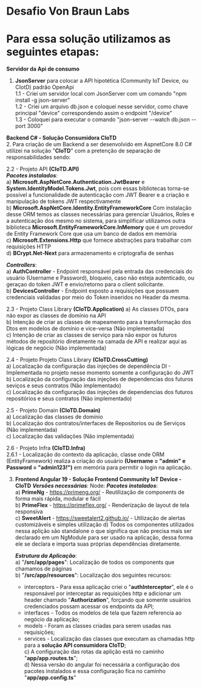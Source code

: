 # Desafio Von Braun Labs
# Para essa solução utilizamos as seguintes etapas:
**Servidor da Api de consumo**
1. **JsonServer** para colocar a API hipotética (Community IoT Device, ou CIotD) padrão OpenApi  
 1.1 - Criei um servidor local com JsonServer com um comando "npm install -g json-server"  
 1.2 - Criei um arquivo db.json e coloquei nesse servidor, como chave principal "device" correspondendo assim o endpoint "/device"  
 1.3 - Coloquei para executar o comando "json-server --watch db.json --port 3000"  

**Backend C# - Solução Consumidora CIoTD**  
2. Para criação de um Backend a ser desenvolvido em AspnetCore 8.0 C# utilizei na solução "**CIoTD**" com a pretenção de separação de responsabilidades sendo:  
  
  2.2 - Projeto API **(CIoTD.API)**  
  ***Pacotes instalados***:  
    a) **Microsoft.AspNetCore.Authentication.JwtBearer** e **System.IdentityModel.Tokens.Jwt**, pois com essas bibliotecas torna-se possível a funcionalidade de autenticação com JWT Bearer e a criação e manipulação de tokens JWT respectivamente  
    b) **Microsoft.AspNetCore.Identity.EntityFrameworkCore** Com instalação desse ORM temos as classes necessárias para gerenciar Usuários, Roles e a autenticação dos mesmo no sistema, para simplificar utilizamos outra biblioteca **Microsoft.EntityFrameworkCore.InMemory** que é um provedor de Entity Framework Core que usa um banco de dados em memória  
    c) **Microsoft.Extensions.Http** que fornece abstrações para trabalhar com requisições HTTP  
    d) **BCrypt.Net-Next** para armazenamento e criptografia de senhas  
  
  ***Controllers***:  
    a) **AuthController** - Endpoint responsável pela entrada das credenciais do usuário (Username e Password), bloqueio, caso não esteja autenticado, ou geraçao do token JWT e envio/retorno para o client solicitante.  
    b) **DevicesController** - Endpoint exposto a requisições que possuem credenciais validadas por meio do Token inseridos no Header da mesma.  
  
  2.3 - Projeto Class Library **(CIoTD.Application)** 
   a) As classes DTOs, para não expor as classes de domínio na API  
   b) Intenção de criar as classes de mapeamento para a transformação dos Dtos em modelos de domínio e vice-versa (Não implementada)  
   c) Intenção de criar as classes de serviço para não expor os futuros métodos de repositório diretamente na camada de API e realizar aqui as lógicas de negócio (Não implementada)  
   
 2.4 - Projeto Projeto Class Library **(CIoTD.CrossCutting)**  
   a) Localização da configuração das injeções de dependência DI - Implementada no projeto nesse momento somente a configuração do JWT  
   b) Localização da configuração das injeções de dependencias dos futuros seviços e seus contratos (Não implementado)  
   c) Localização da configuração das injeções de dependencias dos futuros repositórios e seus contratos (Não implementado)  

 2.5 - Projeto Domain **(CIoTD.Domain)**  
   a) Localização das classes de domínio  
   b) Localização dos contratos/interfaces de Repositorios ou de Serviços (Não implementada)  
   c) Localização das validações (Não implementada)

 2.6 - Projeto Infra **(CIoTD.Infra)**  
   2.6.1 - Localização do contexto da aplicação, classe onde ORM (EntityFramework) realiza a criação do usuário **(Username = "admin" e Password = "admin123!")** em memória para permitir o login na aplicação.  
   
3. **Frontend Angular 19 - Solução Frontend Community IoT Device - CIoTD**
   ***Versões necessárias***:
    Node: 
  ***Pacotes instalados***:  
   a) **PrimeNg** - https://primeng.org/ - Reutilização de components de forma mais rápida, modular e fácil  
   b) **PrimeFlex** - https://primeflex.org/ - Renderização de layout de tela responsiva  
   c) **SweetAlert** - https://sweetalert2.github.io/ - Utilização de alertas customizáveis e simples utilização
   d) Todos os componentes utilizados nessa aplição são standalone o que significa que não precisa mais ser declarado em um NgModule para ser usado na aplicação, dessa forma ele se declara e importa suas próprias dependências diretamente.

   ***Estrutura da Aplicação***:  
   a) "**/src/app/pages**": Localização de todos os components que chamamos de páginas  
   b) "**/src/app/resources**": Localização dos seguintes recursos:  
    + interceptors - Para essa aplicação criei o "**authInterceptor**", ele é o responsável por interceptar as requisições http e adicionar um header chamado "**Authorization**", forçando que somente usuários credenciados possam acessar os endpoints da API;  
    + interfaces - Todos os modelos de tela que fazem referencia ao negócio da aplicação;  
    + models - Foram as classes criadas para serem usadas nas requisições;  
    + services - Localização das classes que executam as chamadas http para a **solução API consumidora CIoTD**;  
   c) A configuração das rotas da aplição está no caminho "**app/app.routes.ts**";  
   d) Nessa versão do angular foi necessária a configuração dos pacotes instalados e essa configuração fica no caminho "**app/app.config.ts**"





